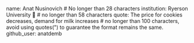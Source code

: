 name: Anat Nusinovich # No longer than 28 characters
institution: Ryerson University 🚩 # no longer than 58 characters
quote: The price for cookies decreases, demand for milk increases # no longer than 100 characters, avoid using quotes(") to guarantee the format remains the same.
github_user: anatdemb